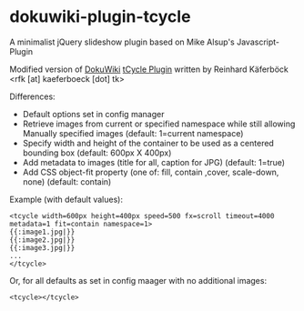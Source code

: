# dokuwiki-plugin-tcycle
A minimalist jQuery slideshow plugin based on Mike Alsup's Javascript-Plugin

Modified version of [DokuWiki](https://www.dokuwiki.org/) [tCycle Plugin](https://www.dokuwiki.org/plugin:tcycle) written by Reinhard Käferböck <rfk [at] kaeferboeck [dot] tk>

Differences:
- Default options set in config manager
- Retrieve images from current or specified namespace while still allowing Manually specified images (default: 1=current namespace)
- Specify width and height of the container to be used as a centered bounding box (default: 600px X 400px)
- Add metadata to images (title for all, caption for JPG) (default: 1=true)
- Add CSS object-fit property (one of: fill, contain ,cover, scale-down, none) (default: contain)

Example (with default values):
```
<tcycle width=600px height=400px speed=500 fx=scroll timeout=4000 metadata=1 fit=contain namespace=1>
{{:image1.jpg|}}
{{:image2.jpg|}}
{{:image3.jpg|}}
...
</tcycle>
```
Or, for all defaults as set in config maager with no additional images:
```
<tcycle></tcycle>
```
